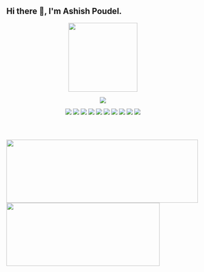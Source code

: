 ## Hi there 👋, I'm Ashish Poudel. 
<p align="center">
  <a href="https://ashishpoudel995.github.io" target="_new"><img width="180px" src="https://img.shields.io/badge/-Visit My Website-FF7139?style=flat-square&logo=Firefox%20Browser&logoColor=white"></a>
</p>
<p align="center">
  <img src="https://user-images.githubusercontent.com/53949374/123767082-f20dcb00-d8e6-11eb-8148-de298bc17299.png"><br>
  <p align="center">
    <img src="https://img.shields.io/badge/-JavaScript-F7DF1E?style=flat-square&logo=JavaScript&logoColor=white">
    <img src="https://img.shields.io/badge/-ReactJs-61DAFB?style=flat-square&logo=React&logoColor=white">
    <img src="https://img.shields.io/badge/-HTML5-E34F26?style=flat-square&logo=HTML5&logoColor=white">
    <img src="https://img.shields.io/badge/-CSS3-1572B6?style=flat-square&logo=CSS3&logoColor=white">
    <img src="https://img.shields.io/badge/-Bootstrap-7952B3?style=flat-square&logo=Bootstrap&logoColor=white">
    <img src="https://img.shields.io/badge/-php-777BB4?style=flat-square&logo=Php&logoColor=white">
    <img src="https://img.shields.io/badge/-MySQL-4479A1?style=flat-square&logo=MySQL&logoColor=white">
    <img src="https://img.shields.io/badge/-Semantic%20UI-35BDB2?style=flat-square&logo=Semantic%20UI%20React&logoColor=white">
    <img src="https://img.shields.io/badge/-React%20Router-CA4245?style=flat-square&logo=React%20Router&logoColor=white">
    <img src="https://img.shields.io/badge/-Java-EC4D37?style=flat-square&logo=java&logoColor=white">
  </p>
</p>
<br><br>
<p>
<img align="left" height="165px" width="500px" src="https://github-readme-stats.vercel.app/api?username=ashishpoudel995&show_icons=true&theme=radical&count_private=true">
<img width="400px" height="165px" src="https://github-readme-stats.vercel.app/api/top-langs/?username=ashishpoudel995&langs_count=8&theme=radical&layout=compact">
</p>
